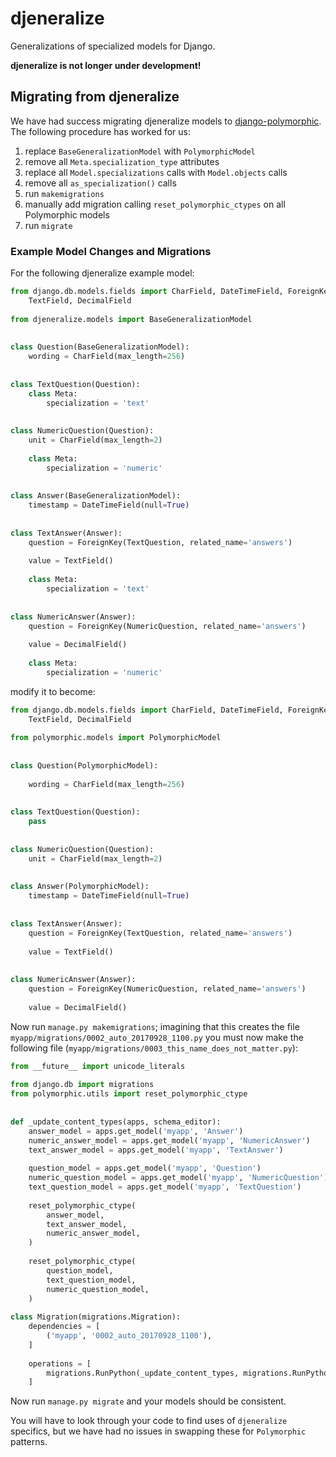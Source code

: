 # djeneralize

Generalizations of specialized models for Django.

**djeneralize is not longer under development!**

## Migrating from djeneralize

We have had success migrating djeneralize models to 
[django-polymorphic](https://pypi.python.org/pypi/django_polymorphic). The 
following procedure has worked for us:

1. replace `BaseGeneralizationModel` with `PolymorphicModel`
2. remove all `Meta.specialization_type` attributes
3. replace all `Model.specializations` calls with `Model.objects` calls
4. remove all `as_specialization()` calls
5. run `makemigrations` 
6. manually add migration calling `reset_polymorphic_ctypes` on all Polymorphic 
models
7. run `migrate`


### Example Model Changes and Migrations

For the following djeneralize example model:

```python
from django.db.models.fields import CharField, DateTimeField, ForeignKey, \ 
    TextField, DecimalField
 
from djeneralize.models import BaseGeneralizationModel
 
 
class Question(BaseGeneralizationModel):
    wording = CharField(max_length=256)
    
    
class TextQuestion(Question):
    class Meta:
        specialization = 'text'
        
        
class NumericQuestion(Question):
    unit = CharField(max_length=2)
    
    class Meta:
        specialization = 'numeric'
        
        
class Answer(BaseGeneralizationModel):
    timestamp = DateTimeField(null=True)    
    
    
class TextAnswer(Answer):
    question = ForeignKey(TextQuestion, related_name='answers')
 
    value = TextField()
    
    class Meta:
        specialization = 'text'
 
 
class NumericAnswer(Answer):
    question = ForeignKey(NumericQuestion, related_name='answers')
 
    value = DecimalField()
 
    class Meta:
        specialization = 'numeric'
```

modify it to become:

```python
from django.db.models.fields import CharField, DateTimeField, ForeignKey, \ 
    TextField, DecimalField
 
from polymorphic.models import PolymorphicModel
 
 
class Question(PolymorphicModel):
 
    wording = CharField(max_length=256)
    
    
class TextQuestion(Question):
    pass
        
        
class NumericQuestion(Question):
    unit = CharField(max_length=2)
        
        
class Answer(PolymorphicModel):
    timestamp = DateTimeField(null=True)    
 
 
class TextAnswer(Answer):
    question = ForeignKey(TextQuestion, related_name='answers')
 
    value = TextField()
 
 
class NumericAnswer(Answer):
    question = ForeignKey(NumericQuestion, related_name='answers')
 
    value = DecimalField()
```

Now run `manage.py makemigrations`; imagining that this creates the file `myapp/migrations/0002_auto_20170928_1100.py` 
you must now make the following file (`myapp/migrations/0003_this_name_does_not_matter.py`):

```python
from __future__ import unicode_literals
 
from django.db import migrations
from polymorphic.utils import reset_polymorphic_ctype
 
 
def _update_content_types(apps, schema_editor):
    answer_model = apps.get_model('myapp', 'Answer')
    numeric_answer_model = apps.get_model('myapp', 'NumericAnswer')
    text_answer_model = apps.get_model('myapp', 'TextAnswer')
    
    question_model = apps.get_model('myapp', 'Question')
    numeric_question_model = apps.get_model('myapp', 'NumericQuestion')
    text_question_model = apps.get_model('myapp', 'TextQuestion')
    
    reset_polymorphic_ctype(
        answer_model,
        text_answer_model,
        numeric_answer_model,
    )
     
    reset_polymorphic_ctype(
        question_model,
        text_question_model,
        numeric_question_model,
    )
 
class Migration(migrations.Migration):
    dependencies = [
        ('myapp', '0002_auto_20170928_1100'),
    ]
 
    operations = [
        migrations.RunPython(_update_content_types, migrations.RunPython.noop)
    ]

```

Now run `manage.py migrate` and your models should be consistent.

You will have to look through your code to find uses of `djeneralize` specifics, 
but we have had no issues in swapping these for `Polymorphic` patterns.